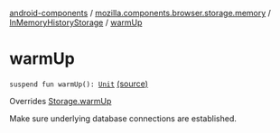 [android-components](../../index.md) / [mozilla.components.browser.storage.memory](../index.md) / [InMemoryHistoryStorage](index.md) / [warmUp](./warm-up.md)

# warmUp

`suspend fun warmUp(): `[`Unit`](https://kotlinlang.org/api/latest/jvm/stdlib/kotlin/-unit/index.html) [(source)](https://github.com/mozilla-mobile/android-components/blob/master/components/browser/storage-memory/src/main/java/mozilla/components/browser/storage/memory/InMemoryHistoryStorage.kt#L33)

Overrides [Storage.warmUp](../../mozilla.components.concept.storage/-storage/warm-up.md)

Make sure underlying database connections are established.


